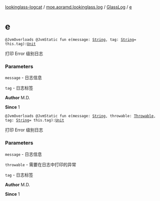 [lookinglass-logcat](../../index.md) / [moe.aoramd.lookinglass.log](../index.md) / [GlassLog](index.md) / [e](./e.md)

# e

`@JvmOverloads @JvmStatic fun e(message: `[`String`](https://kotlinlang.org/api/latest/jvm/stdlib/kotlin/-string/index.html)`, tag: `[`String`](https://kotlinlang.org/api/latest/jvm/stdlib/kotlin/-string/index.html)` = this.tag): `[`Unit`](https://kotlinlang.org/api/latest/jvm/stdlib/kotlin/-unit/index.html)

打印 Error 级别日志

### Parameters

`message` - 日志信息

`tag` - 日志标签

**Author**
M.D.

**Since**
1

`@JvmOverloads @JvmStatic fun e(message: `[`String`](https://kotlinlang.org/api/latest/jvm/stdlib/kotlin/-string/index.html)`, throwable: `[`Throwable`](https://kotlinlang.org/api/latest/jvm/stdlib/kotlin/-throwable/index.html)`, tag: `[`String`](https://kotlinlang.org/api/latest/jvm/stdlib/kotlin/-string/index.html)` = this.tag): `[`Unit`](https://kotlinlang.org/api/latest/jvm/stdlib/kotlin/-unit/index.html)

打印 Error 级别日志

### Parameters

`message` - 日志信息

`throwable` - 需要在日志中打印的异常

`tag` - 日志标签

**Author**
M.D.

**Since**
1

